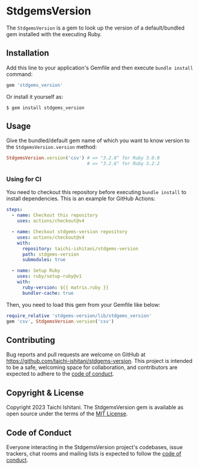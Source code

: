 # StdgemsVersion

The `StdgemsVersion` is a gem to look up the version of a default/bundled gem installed with the executing Ruby.

## Installation

Add this line to your application's Gemfile and then execute `bundle install` command:


```ruby
gem 'stdgems_version'
```

Or install it yourself as:

```
$ gem install stdgems_version
```

## Usage

Give the bundled/default gem name of which you want to know version to the `StdgemsVersion.version` method:

```ruby
StdgemsVersion.version('csv') # => "3.2.8" for Ruby 3.0.0
                              # => "3.2.6" for Ruby 3.2.2
```

### Using for CI

You need to checkout this repository before executing `bundle install` to install dependencies. This is an example for GitHub Actions:

```yaml
steps:
  - name: Checkout this repository
    uses: actions/checkout@v4

  - name: Checkout stdgems-version repository
    uses: actions/checkout@v4
    with:
      repository: taichi-ishitani/stdgems-version
      path: stdgems-version
      submodules: true

  - name: Setup Ruby
    uses: ruby/setup-ruby@v1
    with:
      ruby-version: ${{ matrix.ruby }}
      bundler-cache: true
```

Then, you need to load this gem from your Gemfile like below:

```ruby
require_relative 'stdgems-version/lib/stdgems_version'
gem 'csv', StdgemsVersion.version('csv')
```

## Contributing

Bug reports and pull requests are welcome on GitHub at https://github.com/taichi-ishitani/stdgems-version. This project is intended to be a safe, welcoming space for collaboration, and contributors are expected to adhere to the [code of conduct](https://github.com/taichi-ishitani/stdgems-version/blob/master/CODE_OF_CONDUCT.md).

## Copyright & License

Copyright 2023 Taichi Ishitani. The StdgemsVersion gem is available as open source under the terms of the [MIT License](https://opensource.org/licenses/MIT).

## Code of Conduct

Everyone interacting in the StdgemsVersion project's codebases, issue trackers, chat rooms and mailing lists is expected to follow the [code of conduct](https://github.com/taichi-ishitani/stdgems-version/blob/master/CODE_OF_CONDUCT.md).
